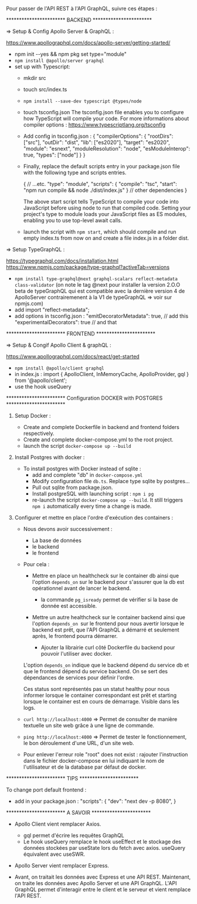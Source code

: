 
Pour passer de l'API REST à l'API GraphQL, suivre ces étapes : 

*********************** BACKEND ***********************


=> Setup & Config Apollo Server & GraphQL :

   https://www.apollographql.com/docs/apollo-server/getting-started/

- npm init --yes && npm pkg set type="module"
- `npm install @apollo/server graphql`
- set up with Typescript:
   - mkdir src
   - touch src/index.ts
   - `npm install --save-dev typescript @types/node`
   - touch tsconfig.json 
      The tsconfig.json file enables you to configure how TypeScript will compile your code.
      For more informations about compiler options : 
      https://www.typescriptlang.org/tsconfig

   - Add config in tsconfig.json : 
      {
         "compilerOptions": {
            "rootDirs": ["src"],
            "outDir": "dist",
            "lib": ["es2020"],
            "target": "es2020",
            "module": "esnext",
            "moduleResolution": "node",
            "esModuleInterop": true,
            "types": ["node"]
         }
      }
   - Finally, replace the default scripts entry in your package.json file with the following type and scripts entries.

      {
         // ...etc.
         "type": "module",
         "scripts": {
            "compile": "tsc",
            "start": "npm run compile && node ./dist/index.js"
         }
         // other dependencies
      }

      The above start script tells TypeScript to compile your code into JavaScript before using node to run that compiled code. Setting your project's type to module loads your JavaScript files as ES modules, enabling you to use top-level await calls.

   - launch the script with `npm start`, which should compile and run empty index.ts from now on and create a file index.js in a folder dist.





=> Setup TypeGraphQL : 

   https://typegraphql.com/docs/installation.html
   https://www.npmjs.com/package/type-graphql?activeTab=versions

   - `npm install type-graphql@next graphql-scalars reflect-metadata class-validator` (on note le tag @next pour installer la version 2.O.O beta de typeGraphQL qui est compatible avec la dernière version 4 de ApolloServer contrairemenent à la V1 de typeGraphQL => voir sur npmjs.com)
   - add import "reflect-metadata";
   - add options in tsconfig.json :
         "emitDecoratorMetadata": true, // add this
         "experimentalDecorators": true // and that  




*********************** FRONTEND ***********************


=> Setup & Congif Apollo Client & graphQL : 
   
   https://www.apollographql.com/docs/react/get-started

   - `npm install @apollo/client graphql`
   - in index.js : 
      import { ApolloClient, InMemoryCache, ApolloProvider, gql } from '@apollo/client';
   - use the hook useQuery




*********************** Configuration DOCKER with POSTGRES ***********************


1) Setup Docker :

   - Create and complete Dockerfile in backend and frontend folders respectively.
   - Create and complete docker-compose.yml to the root project.
   - launch the script `docker-compose up --build`

2) Install Postgres with docker :

   - To install postgres with Docker instead of sqlite : 
      - add and complete "db" in `docker-compose.yml`
      - Modify configuration file `db.ts`. Replace type sqlite by postgres...
      - Pull out sqlite from package.json.
      - Install postgreSQL with launching script : `npm i pg`
      - re-launch the script `docker-compose up --build`. It still triggers `npm i` automatically every time a change is made.

3) Configurer et mettre en place l'ordre d'exécution des containers :
   - Nous devons avoir successivement : 
      - La base de données
      - le backend
      - le frontend

   - Pour cela : 
      - Mettre en place un healthcheck sur le container db ainsi que l'option `depends_on` sur le backend pour s'assurer que la db est opérationnel avant de lancer le backend.
         - la commande `pg_isready` permet de vérifier si la base de donnée est accessible.

      - Mettre un autre healthcheck sur le container backend ainsi que l'option `depends_on `sur le frontend pour nous avertir lorsque le backend est prêt, que l'API GraphQL a démarré et seulement après, le frontend pourra démarrer.
         - Ajouter la librairie curl côté Dockerfile du backend pour pouvoir l'utiliser avec docker.

      L'option `depends_on` indique que le backend dépend du service db et que le frontend dépend du service backend. On se sert des dépendances de services pour définir l'ordre.

      Ces status sont représentés pas un statut healthy pour nous informer lorsque le container correspondant est prêt et starting lorsque le container est en cours de démarrage.
      Visible dans les logs.

   - `curl http://localhost:4000` => Permet de consulter de manière textuelle un site web grâce à une ligne de commande.
   - `ping http://localhost:4000` => Permet de tester le fonctionnement, le bon déroulement d'une URL, d'un site web.

   - Pour enlever l'erreur role "root" does not exist : rajouter l'instruction dans le fichier docker-compose en lui indiquant le nom de l'utilisateur et de la database par défaut de docker. 








*********************** TIPS ***********************

To change port default frontend :
   - add in your package.json : 
      "scripts": {
            "dev": "next dev -p 8080",
      }


*********************** A SAVOIR ***********************

- Apollo Client vient remplacer Axios.
   - gql permet d'écrire les requêtes GraphQL
   - Le hook useQuery remplace le hook useEffect et le stockage des données stockées par useState lors du fetch avec axios. useQuery équivalent avec useSWR.
- Apollo Server vient remplacer Express.

- Avant, on traitait les données avec Express et une API REST.
Maintenant, on traite les données avec Apollo Server et une API GraphQL.
L'API GraphQL permet d'interagir entre le client et le serveur et vient remplace l'API REST.